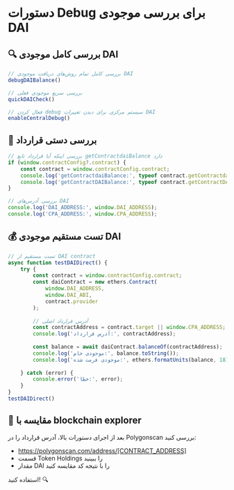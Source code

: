 # دستورات Debug برای بررسی موجودی DAI

## 🔍 بررسی کامل موجودی DAI

```javascript
// بررسی کامل تمام روش‌های دریافت موجودی DAI
debugDAIBalance()

// بررسی سریع موجودی فعلی
quickDAICheck()

// فعال کردن debug سیستم مرکزی برای دیدن تغییرات DAI
enableCentralDebug()
```

## 🔧 بررسی دستی قرارداد

```javascript
// بررسی اینکه آیا قرارداد تابع getContractdaiBalance دارد
if (window.contractConfig?.contract) {
    const contract = window.contractConfig.contract;
    console.log('getContractdaiBalance:', typeof contract.getContractdaiBalance);
    console.log('getContractDAIBalance:', typeof contract.getContractDAIBalance);
}

// بررسی آدرس‌های DAI
console.log('DAI_ADDRESS:', window.DAI_ADDRESS);
console.log('CPA_ADDRESS:', window.CPA_ADDRESS);
```

## 💰 تست مستقیم موجودی DAI

```javascript
// تست مستقیم از DAI contract
async function testDAIDirect() {
    try {
        const contract = window.contractConfig.contract;
        const daiContract = new ethers.Contract(
            window.DAI_ADDRESS, 
            window.DAI_ABI, 
            contract.provider
        );
        
        // آدرس قرارداد اصلی
        const contractAddress = contract.target || window.CPA_ADDRESS;
        console.log('آدرس قرارداد:', contractAddress);
        
        const balance = await daiContract.balanceOf(contractAddress);
        console.log('موجودی خام:', balance.toString());
        console.log('موجودی فرمت شده:', ethers.formatUnits(balance, 18), 'DAI');
        
    } catch (error) {
        console.error('خطا:', error);
    }
}
testDAIDirect()
```

## 🚀 مقایسه با blockchain explorer

بعد از اجرای دستورات بالا، آدرس قرارداد را در Polygonscan بررسی کنید:
- https://polygonscan.com/address/[CONTRACT_ADDRESS]
- قسمت Token Holdings را ببینید
- مقدار DAI را با نتیجه کد مقایسه کنید

استفاده کنید! 🔍